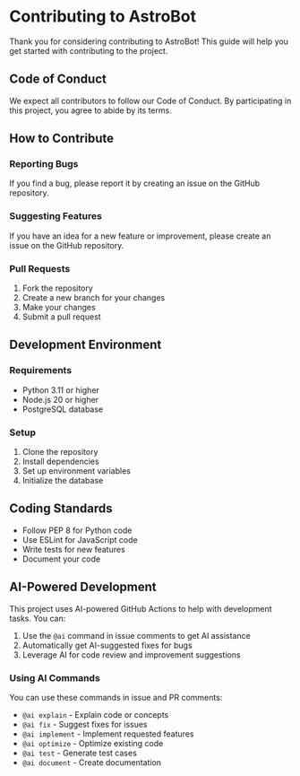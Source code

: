 # Contributing to AstroBot

Thank you for considering contributing to AstroBot! This guide will help you get started with contributing to the project.

## Code of Conduct

We expect all contributors to follow our Code of Conduct. By participating in this project, you agree to abide by its terms.

## How to Contribute

### Reporting Bugs

If you find a bug, please report it by creating an issue on the GitHub repository.

### Suggesting Features

If you have an idea for a new feature or improvement, please create an issue on the GitHub repository.

### Pull Requests

1. Fork the repository
2. Create a new branch for your changes
3. Make your changes
4. Submit a pull request

## Development Environment

### Requirements

- Python 3.11 or higher
- Node.js 20 or higher
- PostgreSQL database

### Setup

1. Clone the repository
2. Install dependencies
3. Set up environment variables
4. Initialize the database

## Coding Standards

- Follow PEP 8 for Python code
- Use ESLint for JavaScript code
- Write tests for new features
- Document your code

## AI-Powered Development

This project uses AI-powered GitHub Actions to help with development tasks. You can:

1. Use the `@ai` command in issue comments to get AI assistance
2. Automatically get AI-suggested fixes for bugs
3. Leverage AI for code review and improvement suggestions

### Using AI Commands

You can use these commands in issue and PR comments:

- `@ai explain` - Explain code or concepts
- `@ai fix` - Suggest fixes for issues
- `@ai implement` - Implement requested features
- `@ai optimize` - Optimize existing code
- `@ai test` - Generate test cases
- `@ai document` - Create documentation